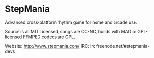 StepMania
=========

Advanced cross-platform rhythm game for home and arcade use.

Source is all MIT Licensed, songs are CC-NC, builds with MAD or GPL-licensed FFMPEG codecs are GPL.

Website: http://www.stepmania.com/
IRC: irc.freenode.net/#stepmania-devs
